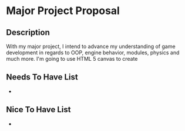 # Major Project Proposal

## Description
With my major project, I intend to advance my understanding of game development in regards to OOP, engine behavior, modules, physics and much more. I'm going to use HTML 5 canvas to create

## Needs To Have List
-

## Nice To Have List
-
